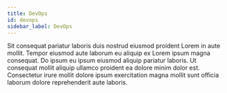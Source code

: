 ```yaml
---
title: DevOps
id: devops
sidebar_label: DevOps
---
```


Sit consequat pariatur laboris duis nostrud eiusmod proident Lorem in aute mollit. Tempor eiusmod aute laborum eu aliquip ex Lorem ipsum magna consequat. Do ipsum eu ipsum eiusmod aliquip pariatur laboris. Ut consequat mollit aliquip ullamco proident ea dolore minim dolor est. Consectetur irure mollit dolore ipsum exercitation magna mollit sunt officia laborum dolore reprehenderit aute laboris.

